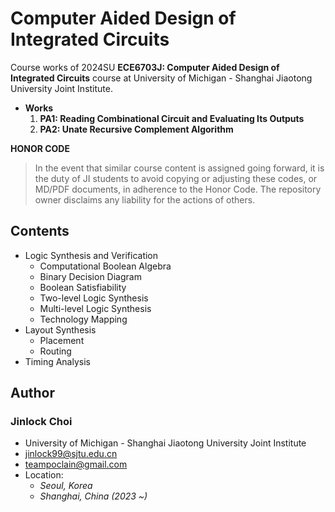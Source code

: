 # Computer Aided Design of Integrated Circuits
Course works of 2024SU **ECE6703J: Computer Aided Design of Integrated Circuits** course at University of Michigan - Shanghai Jiaotong University Joint Institute.

- **Works**
    1. **PA1: Reading Combinational Circuit and Evaluating Its Outputs**
    2. **PA2: Unate Recursive Complement Algorithm**

**HONOR CODE**  
> In the event that similar course content is assigned going forward, it is the duty of JI students to avoid copying or adjusting these codes, or MD/PDF documents, in adherence to the Honor Code. The repository owner disclaims any liability for the actions of others.

## Contents
- Logic Synthesis and Verification
    - Computational Boolean Algebra
    - Binary Decision Diagram
    - Boolean Satisfiability
    - Two-level Logic Synthesis
    - Multi-level Logic Synthesis
    - Technology Mapping
- Layout Synthesis
    - Placement
    - Routing
- Timing Analysis

## Author

### Jinlock Choi
- University of Michigan - Shanghai Jiaotong University Joint Institute
- jinlock99@sjtu.edu.cn
- teampoclain@gmail.com
- Location:
    - *Seoul, Korea*
    - *Shanghai, China (2023 ~)*
